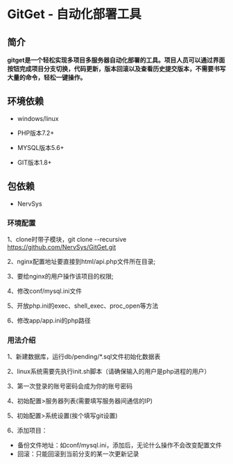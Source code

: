 # GitGet - 自动化部署工具

## 简介

**gitget是一个轻松实现多项目多服务器自动化部署的工具。项目人员可以通过界面按钮完成项目分支切换，代码更新，版本回滚以及查看历史提交版本，不需要书写大量的命令，轻松一键操作。**

## 环境依赖
* windows/linux

* PHP版本7.2+

* MYSQL版本5.6+

* GIT版本1.8+

## 包依赖

* NervSys

### 环境配置

1、clone时带子模块，git clone --recursive https://github.com/NervSys/GitGet.git

2、nginx配置地址要直接到html/api.php文件所在目录;

3、要给nginx的用户操作该项目的权限;

4、修改conf/mysql.ini文件

5、开放php.ini的exec、shell_exec、proc_open等方法

6、修改app/app.ini的php路径
### 用法介绍

1、新建数据库，运行db/pending/*.sql文件初始化数据表

2、linux系统需要先执行init.sh脚本（请确保输入的用户是php进程的用户）

3、第一次登录的账号密码会成为你的账号密码

4、初始配置>服务器列表(需要填写服务器间通信的IP)

5、初始配置>系统设置(挨个填写git设置)

6、添加项目：
   * 备份文件地址：如conf/mysql.ini，添加后，无论什么操作不会改变配置文件
   * 回滚：只能回滚到当前分支的某一次更新记录
